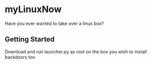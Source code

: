 # myLinuxNow

Have you ever wanted to take over a linux box?


## Getting Started
Download and run launcher.py as root on the box you wish to install backdoors too  
